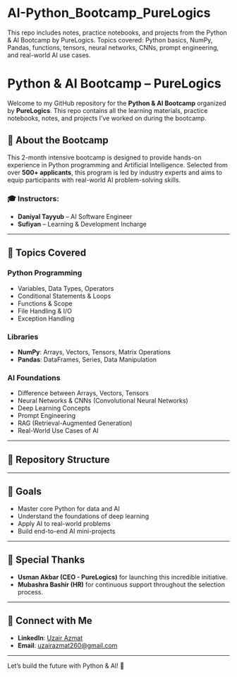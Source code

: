 # AI-Python_Bootcamp_PureLogics
This repo includes notes, practice notebooks, and projects from the Python &amp; AI Bootcamp by PureLogics. Topics covered: Python basics, NumPy, Pandas, functions, tensors, neural networks, CNNs, prompt engineering, and real-world AI use cases.


# Python & AI Bootcamp – PureLogics

Welcome to my GitHub repository for the **Python & AI Bootcamp** organized by **PureLogics**. This repo contains all the learning materials, practice notebooks, notes, and projects I’ve worked on during the bootcamp.

## 🧠 About the Bootcamp

This 2-month intensive bootcamp is designed to provide hands-on experience in Python programming and Artificial Intelligence. Selected from over **500+ applicants**, this program is led by industry experts and aims to equip participants with real-world AI problem-solving skills.

### 🎓 Instructors:
- **Daniyal Tayyub** – AI Software Engineer
- **Sufiyan** – Learning & Development Incharge

---

## 📘 Topics Covered

### Python Programming
- Variables, Data Types, Operators
- Conditional Statements & Loops
- Functions & Scope
- File Handling & I/O
- Exception Handling

### Libraries
- **NumPy**: Arrays, Vectors, Tensors, Matrix Operations
- **Pandas**: DataFrames, Series, Data Manipulation

### AI Foundations
- Difference between Arrays, Vectors, Tensors
- Neural Networks & CNNs (Convolutional Neural Networks)
- Deep Learning Concepts
- Prompt Engineering
- RAG (Retrieval-Augmented Generation)
- Real-World Use Cases of AI

---

## 📂 Repository Structure


---

## 🚀 Goals

- Master core Python for data and AI
- Understand the foundations of deep learning
- Apply AI to real-world problems
- Build end-to-end AI mini-projects

---

## 🙏 Special Thanks

- **Usman Akbar (CEO - PureLogics)** for launching this incredible initiative.
- **Mubashra Bashir (HR)** for continuous support throughout the selection process.

---

## 📌 Connect with Me

- **LinkedIn**: [Uzair Azmat](https://www.linkedin.com/in/uzair-azmat/)
- **Email**: uzairazmat260@gmail.com

---

Let’s build the future with Python & AI! 🚀
